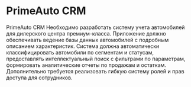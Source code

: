 # PrimeAuto CRM
PrimeAuto CRM
Необходимо разработать систему учета автомобилей для дилерского центра премиум-класса. Приложение должно обеспечивать ведение базы данных автомобилей с подробным описанием характеристик. Система должна автоматически классифицировать автомобили по сегментам и статусам, предоставлять интеллектуальный поиск с фильтрами по параметрам, формировать аналитические отчеты по продажам и остаткам. Дополнительно требуется реализовать гибкую систему ролей и прав доступа для сотрудников.
